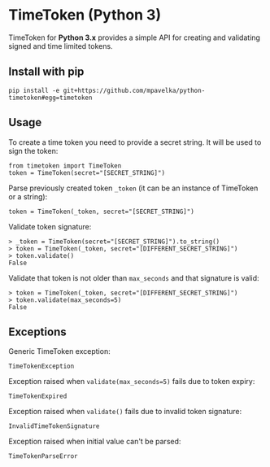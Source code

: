 TimeToken (Python 3)
===

TimeToken for **Python 3.x** provides a simple API for creating and validating signed and time limited tokens.

## Install with pip

```
pip install -e git+https://github.com/mpavelka/python-timetoken#egg=timetoken
```

## Usage

To create a time token you need to provide a secret string. It will be used to sign the token:

```
from timetoken import TimeToken
token = TimeToken(secret="[SECRET_STRING]")
```

Parse previously created token `_token` (it can be an instance of TimeToken or a string):

```
token = TimeToken(_token, secret="[SECRET_STRING]")
```

Validate token signature:

```
> _token = TimeToken(secret="[SECRET_STRING]").to_string()
> token = TimeToken(_token, secret="[DIFFERENT_SECRET_STRING]")
> token.validate()
False
```

Validate that token is not older than `max_seconds` and that signature is valid:

```
> token = TimeToken(_token, secret="[DIFFERENT_SECRET_STRING]")
> token.validate(max_seconds=5)
False
```

## Exceptions

Generic TimeToken exception:

```
TimeTokenException
```

Exception raised when `validate(max_seconds=5)` fails due to token expiry: 

```
TimeTokenExpired
```

Exception raised when `validate()` fails due to invalid token signature:

```
InvalidTimeTokenSignature
```

Exception raised when initial value can't be parsed:

```
TimeTokenParseError
```